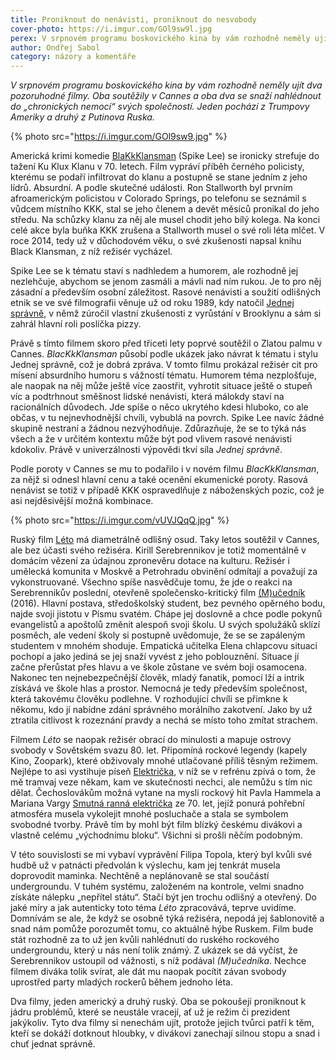 ```yaml
---
title: Proniknout do nenávisti, proniknout do nesvobody
cover-photo: https://i.imgur.com/GOl9sw9l.jpg
perex: V srpnovém programu boskovického kina by vám rozhodně neměly ujít dva pozoruhodné filmy, které se snaží nahlédnout do „chronických nemocí“ svých společností.
author: Ondřej Sabol
category: názory a komentáře
---
```


*V srpnovém programu boskovického kina by vám rozhodně neměly ujít dva pozoruhodné filmy. Oba soutěžily v Cannes a oba dva se snaží nahlédnout do „chronických nemocí“ svých společností. Jeden pochází z Trumpovy Ameriky a druhý z Putinova Ruska.* 

{% photo src="https://i.imgur.com/GOl9sw9.jpg" %}

Americká krimi komedie [BlaKkKlansman](https://www.csfd.cz/film/603877-blackkklansman/) (Spike Lee) se ironicky strefuje do tažení Ku Klux Klanu v 70. letech. Film vypráví příběh černého policisty, kterému se podaří infiltrovat do klanu a postupně se stane jedním z jeho lídrů. Absurdní. A podle skutečné události. Ron Stallworth byl prvním afroamerickým policistou v Colorado Springs, po telefonu se seznámil s vůdcem místního KKK, stal se jeho členem a devět měsíců pronikal do jeho středu. Na schůzky klanu za něj ale musel chodit jeho bílý kolega. Na konci celé akce byla buňka KKK zrušena a Stallworth musel o své roli léta mlčet. V roce 2014, tedy už v důchodovém věku, o své zkušenosti napsal knihu Black Klansman, z níž režisér vycházel.

Spike Lee se k tématu staví s nadhledem a humorem, ale rozhodně jej nezlehčuje, abychom se jenom zasmáli a mávli nad ním rukou. Je to pro něj zásadní a především osobní záležitost. Rasové nenávisti a soužití odlišných etnik se ve své filmografii věnuje už od roku 1989, kdy natočil [Jednej správně](https://www.csfd.cz/film/5799-jednej-spravne/), v němž zúročil vlastní zkušenosti z vyrůstání v Brooklynu a sám si zahrál hlavní roli poslíčka pizzy.

Právě s tímto filmem skoro před třiceti lety poprvé soutěžil o Zlatou palmu v Cannes. *BlacKkKlansman* působí podle ukázek jako návrat k tématu i stylu Jednej správně, což je dobrá zpráva. V tomto filmu prokázal režisér cit pro mísení absurdního humoru s vážností tématu. Humorem téma nezplošťuje, ale naopak na něj může ještě více zaostřit, vyhrotit situace ještě o stupeň víc a podtrhnout směšnost lidské nenávisti, která málokdy staví na racionálních důvodech. Jde spíše o něco ukrytého kdesi hluboko, co ale občas, v tu nejnevhodnější chvíli, vybublá na povrch. Spike Lee navíc žádné skupině nestraní a žádnou nezvýhodňuje. Zdůrazňuje, že se to týká nás všech a že v určitém kontextu může být pod vlivem rasové nenávisti kdokoliv. Právě v univerzálnosti výpovědi tkví síla *Jednej správně*.

Podle poroty v Cannes se mu to podařilo i v novém filmu *BlacKkKlansman*, za nějž si odnesl hlavní cenu a také ocenění ekumenické poroty. Rasová nenávist se totiž v případě KKK ospravedlňuje z náboženských pozic, což je asi nejděsivější možná kombinace.

{% photo src="https://i.imgur.com/vUVJQqQ.jpg" %}

Ruský film [Léto](https://www.csfd.cz/film/617503-leto/) má diametrálně odlišný osud. Taky letos soutěžil v Cannes, ale bez účasti svého režiséra. Kirill Serebrennikov je totiž momentálně v domácím vězení za údajnou zpronevěru dotace na kulturu. Režisér i umělecká komunita v Moskvě a Petrohradu obvinění odmítají a považují za vykonstruované. Všechno spíše nasvědčuje tomu, že jde o reakci na Serebrennikův poslední, otevřeně společensko-kritický film [(M)učedník](https://www.csfd.cz/film/204724-m-ucednik/) (2016). Hlavní postava, středoškolský student, bez pevného opěrného bodu, najde svoji jistotu v Písmu svatém. Chápe jej doslovně a chce podle pokynů evangelistů a apoštolů změnit alespoň svoji školu. U svých spolužáků sklízí posměch, ale vedení školy si postupně uvědomuje, že se se zapáleným studentem v mnohém shoduje. Empatická učitelka Elena chlapcovu situaci pochopí a jako jediná se jej snaží vyvést z jeho poblouznění. Situace jí začne přerůstat přes hlavu a ve škole zůstane ve svém boji osamocena. Nakonec ten nejnebezpečnější člověk, mladý fanatik, pomocí lží a intrik získává ve škole hlas a prostor. Nemocná je tedy především společnost, která takovému člověku podlehne. V rozhodující chvíli se přimkne k někomu, kdo jí nabídne zdání správného morálního zakotvení. Jako by už ztratila citlivost k rozeznání pravdy a nechá se místo toho zmítat strachem. 

Filmem *Léto* se naopak režisér obrací do minulosti a mapuje ostrovy svobody v Sovětském svazu 80. let. Připomíná rockové legendy (kapely Kino, Zoopark), které obživovaly mnohé utlačované příliš těsným režimem. Nejlépe to asi vystihuje píseň [Električka](https://www.youtube.com/watch?v=4lhxm6_aqAA), v níž se v refrénu zpívá o tom, že mě tramvaj veze někam, kam ve skutečnosti nechci, ale nemůžu s tím nic dělat. Čechoslovákům možná vytane na mysli rockový hit Pavla Hammela a Mariana Vargy [Smutná ranná električka](https://www.youtube.com/watch?v=eBpBcHlhk30) ze 70. let, jejíž ponurá pohřební atmosféra musela vykolejit mnohé posluchače a stala se symbolem svobodné tvorby. Právě tím by mohl být film blízký českému divákovi a vlastně celému „východnímu bloku“. Všichni si prošli něčím podobným.

V této souvislosti se mi vybaví vyprávění Filipa Topola, který byl kvůli své hudbě už v patnácti předvolán k výslechu, kam jej tenkrát musela doprovodit maminka. Nechtěně a neplánovaně se stal součástí undergroundu. V tuhém systému, založeném na kontrole, velmi snadno získáte nálepku „nepřítel státu“. Stačí být jen trochu odlišný a otevřený. Do jaké míry a jak autenticky toto téma *Léto* zpracovává, teprve uvidíme. Domnívám se ale, že když se osobně týká režiséra, nepodá jej šablonovitě a snad nám pomůže porozumět tomu, co aktuálně hýbe Ruskem. Film bude stát rozhodně za to už jen kvůli nahlédnutí do ruského rockového undergroundu, který u nás není tolik známý. Z ukázek se dá vyčíst, že Serebrennikov ustoupil od vážnosti, s níž podával *(M)učedníka*. Nechce filmem diváka tolik svírat, ale dát mu naopak pocítit závan svobody uprostřed party mladých rockerů během jednoho léta.

Dva filmy, jeden americký a druhý ruský. Oba se pokoušejí proniknout k jádru problémů, které se neustále vracejí, ať už je režim či prezident jakýkoliv. Tyto dva filmy si nenechám ujít, protože jejich tvůrci patří k těm, kteří se dokáží dotknout hloubky, v divákovi zanechají silnou stopu a snad i chuť jednat správně.